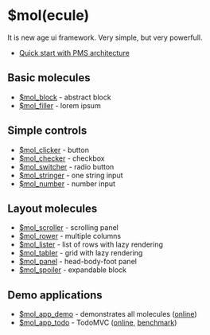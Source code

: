 # $mol(ecule)
It is new age ui framework. Very simple, but very powerfull.

* [Quick start with PMS architecture](https://github.com/nin-jin/pms-stub)

## Basic molecules

 * [$mol_block](block) - abstract block 
 * [$mol_filler](filler) - lorem ipsum

## Simple controls

 * [$mol_clicker](clicker) - button
 * [$mol_checker](checker) - checkbox
 * [$mol_switcher](switcher) - radio button
 * [$mol_stringer](stringer) - one string input
 * [$mol_number](number) - number input

## Layout molecules

 * [$mol_scroller](scroller) - scrolling panel
 * [$mol_rower](rower) - multiple columns 
 * [$mol_lister](lister) - list of rows with lazy rendering 
 * [$mol_tabler](tabler) - grid with lazy rendering 
 * [$mol_panel](panel) - head-body-foot panel
 * [$mol_spoiler](spoiler) - expandable block

## Demo applications

 * [$mol_app_demo](app/demo) - demonstrates all molecules ([online](http://nin-jin.github.io/mol/))
 * [$mol_app_todo](app/todo) - TodoMVC ([online](http://nin-jin.github.io/todomvc/examples/mol/), [benchmark](https://github.com/nin-jin/todomvc/tree/master/benchmark))
